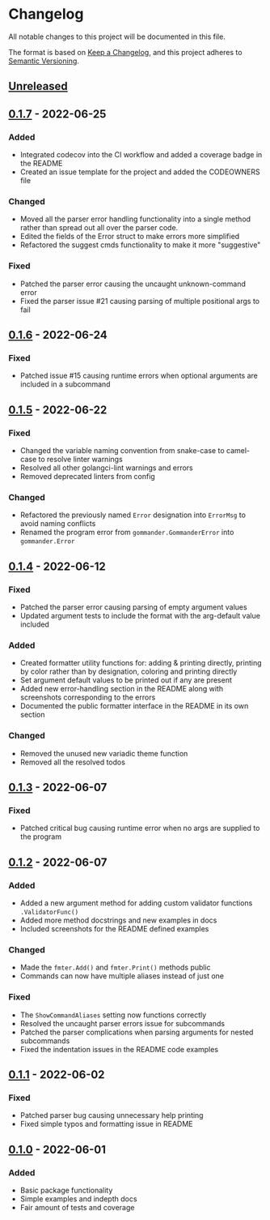 # Changelog

All notable changes to this project will be documented in this file.

The format is based on [Keep a Changelog](https://keepachangelog.com/en/1.0.0/),
and this project adheres to [Semantic Versioning](https://semver.org/spec/v2.0.0.html).

## [Unreleased]

## [0.1.7] - 2022-06-25

### Added

- Integrated codecov into the CI workflow and added a coverage badge in the README
- Created an issue template for the project and added the CODEOWNERS file

### Changed

- Moved all the parser error handling functionality into a single method rather than spread out all over the parser code.
- Edited the fields of the Error struct to make errors more simplified
- Refactored the suggest cmds functionality to make it more "suggestive"

### Fixed

- Patched the parser error causing the uncaught unknown-command error
- Fixed the parser issue #21 causing parsing of multiple positional args to fail

## [0.1.6] - 2022-06-24

### Fixed

- Patched issue #15 causing runtime errors when optional arguments are included in a subcommand

## [0.1.5] - 2022-06-22

### Fixed

- Changed the variable naming convention from snake-case to camel-case to resolve linter warnings
- Resolved all other golangci-lint warnings and errors
- Removed deprecated linters from config

### Changed

- Refactored the previously named `Error` designation into `ErrorMsg` to avoid naming conflicts
- Renamed the program error from `gommander.GommanderError` into `gommander.Error`

## [0.1.4] - 2022-06-12

### Fixed

- Patched the parser error causing parsing of empty argument values
- Updated argument tests to include the format with the arg-default value included

### Added

- Created formatter utility functions for: adding & printing directly, printing by color rather than by designation, coloring and printing directly
- Set argument default values to be printed out if any are present
- Added new error-handling section in the README along with screenshots corresponding to the errors
- Documented the public formatter interface in the README in its own section

### Changed

- Removed the unused new variadic theme function
- Removed all the resolved todos

## [0.1.3] - 2022-06-07

### Fixed

- Patched critical bug causing runtime error when no args are supplied to the program

## [0.1.2] - 2022-06-07

### Added

- Added a new argument method for adding custom validator functions `.ValidatorFunc()`
- Added more method docstrings and new examples in docs
- Included screenshots for the README defined examples

### Changed

- Made the `fmter.Add()` and `fmter.Print()` methods public
- Commands can now have multiple aliases instead of just one

### Fixed

- The `ShowCommandAliases` setting now functions correctly
- Resolved the uncaught parser errors issue for subcommands
- Patched the parser complications when parsing arguments for nested subcommands
- Fixed the indentation issues in the README code examples

## [0.1.1] - 2022-06-02

### Fixed

- Patched parser bug causing unnecessary help printing
- Fixed simple typos and formatting issue in README

## [0.1.0] - 2022-06-01

### Added

- Basic package functionality
- Simple examples and indepth docs
- Fair amount of tests and coverage

[unreleased]: https://github.com/ndaba1/gommander/compare/v0.1.7...HEAD
[0.1.7]: https://github.com/ndaba1/gommander/compare/v0.1.6...v0.1.7
[0.1.6]: https://github.com/ndaba1/gommander/compare/v0.1.5...v0.1.6
[0.1.5]: https://github.com/ndaba1/gommander/compare/v0.1.3...v0.1.5
[0.1.4]: https://github.com/ndaba1/gommander/compare/v0.1.3...v0.1.4
[0.1.3]: https://github.com/ndaba1/gommander/compare/v0.1.2...v0.1.3
[0.1.2]: https://github.com/ndaba1/gommander/compare/v0.1.1...v0.1.2
[0.1.1]: https://github.com/ndaba1/gommander/compare/v0.1.0...v0.1.1
[0.1.0]: https://github.com/ndaba1/gommander/releases/tag/v0.1.0

